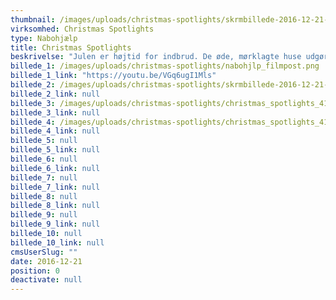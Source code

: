 ```yaml
---
thumbnail: /images/uploads/christmas-spotlights/skrmbillede-2016-12-21-kl.-14.36.22.png
virksomhed: Christmas Spotlights
type: Nabohjælp
title: Christmas Spotlights
beskrivelse: "Julen er højtid for indbrud. De øde, mørklagte huse udgør nemlig et sandt gavebord for tyvene. Derfor er det ikke underligt, at antallet af indbrud stiger med over 50% i december. Hver jul pynter vi danskere vores hjem med smukke lyskæder. Så hvorfor ikke pynte op med noget, der skaber julestemning i nabolaget og samtidig tyverisikrer hjemmet? Derfor har vi opfundet verdens første julelyskæde, der kan afværge indbrud. Vi kalder den Christmas Spotlights.    \n\n    "
billede_1: /images/uploads/christmas-spotlights/nabohjlp_filmpost.png
billede_1_link: "https://youtu.be/VGq6ugI1Mls"
billede_2: /images/uploads/christmas-spotlights/skrmbillede-2016-12-21-kl.-14.24.37.png
billede_2_link: null
billede_3: /images/uploads/christmas-spotlights/christmas_spotlights_4186_rgb.jpg
billede_3_link: null
billede_4: /images/uploads/christmas-spotlights/christmas_spotlights_4185_rgb.jpg
billede_4_link: null
billede_5: null
billede_5_link: null
billede_6: null
billede_6_link: null
billede_7: null
billede_7_link: null
billede_8: null
billede_8_link: null
billede_9: null
billede_9_link: null
billede_10: null
billede_10_link: null
cmsUserSlug: ""
date: 2016-12-21 
position: 0
deactivate: null
---
```


